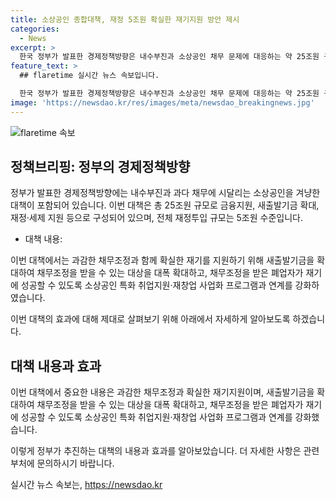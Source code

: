 ```yaml
---
title: 소상공인 종합대책, 재정 5조원 확실한 재기지원 방안 제시
categories:
  - News
excerpt: >
  한국 정부가 발표한 경제정책방향은 내수부진과 소상공인 채무 문제에 대응하는 약 25조원 규모의 대책을 포함한다. 이는 재정투입이 5조원 수준이며, 금융지원, 새출발기금, 재정·세제 지원 등으로 구성된다. 특히, 과감한 채무조정과 함께 재기 지원을 강화하고, 폐업자들을 위한 취업지원 및 재창업 프로그램도 강화될 예정이다. (출처: 정책브리핑 www.korea.kr)
feature_text: >
  ## flaretime 실시간 뉴스 속보입니다.

  한국 정부가 발표한 경제정책방향은 내수부진과 소상공인 채무 문제에 대응하는 약 25조원 규모의 대책을 포함한다. 이는 재정투입이 5조원 수준이며, 금융지원, 새출발기금, 재정·세제 지원 등으로 구성된다. 특히, 과감한 채무조정과 함께 재기 지원을 강화하고, 폐업자들을 위한 취업지원 및 재창업 프로그램도 강화될 예정이다. (출처: 정책브리핑 www.korea.kr)
image: 'https://newsdao.kr/res/images/meta/newsdao_breakingnews.jpg'
---
```


<p><img src="https://newsdao.kr/res/images/meta/newsdao_breakingnews.jpg" alt="flaretime 속보" /></p>

<h2 data-ke-size="size26">정책브리핑: 정부의 경제정책방향</h2>

<p>정부가 발표한 경제정책방향에는 내수부진과 과다 채무에 시달리는 소상공인을 겨냥한 대책이 포함되어 있습니다. 이번 대책은 총 25조원 규모로 금융지원, 새출발기금 확대, 재정·세제 지원 등으로 구성되어 있으며, 전체 재정투입 규모는 5조원 수준입니다.</p>

<ul>
  <li>대책 내용:</li>
</ul>

<p data-ke-size="size16">이번 대책에서는 과감한 채무조정과 함께 확실한 재기를 지원하기 위해 새출발기금을 확대하여 채무조정을 받을 수 있는 대상을 대폭 확대하고, 채무조정을 받은 폐업자가 재기에 성공할 수 있도록 소상공인 특화 취업지원·재창업 사업화 프로그램과 연계를 강화하였습니다.</p>

<p>이번 대책의 효과에 대해 제대로 살펴보기 위해 아래에서 자세하게 알아보도록 하겠습니다. </p>

<h2 data-ke-size="size26">대책 내용과 효과</h2>

<p data-ke-size="size16">이번 대책에서 중요한 내용은 과감한 채무조정과 확실한 재기지원이며, 새출발기금을 확대하여 채무조정을 받을 수 있는 대상을 대폭 확대하고, 채무조정을 받은 폐업자가 재기에 성공할 수 있도록 소상공인 특화 취업지원·재창업 사업화 프로그램과 연계를 강화했습니다.</p>

<p>이렇게 정부가 추진하는 대책의 내용과 효과를 알아보았습니다. 더 자세한 사항은 관련 부처에 문의하시기 바랍니다.</p>
실시간 뉴스 속보는, <a href="https://newsdao.kr" rel="dofollow">https://newsdao.kr</a>


